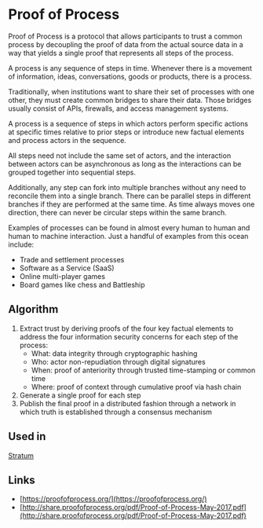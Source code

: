 # Proof of Process

Proof of Process is a protocol that allows participants to trust a common process by decoupling the proof of data from the actual source data in a way that yields a single proof that represents all steps of the process.

A process is any sequence of steps in time. Whenever there is a movement of information, ideas, conversations, goods or products, there is a process. 

Traditionally, when institutions want to share their set of processes with one other, they must create common bridges to share their data. Those bridges usually consist of APIs, firewalls, and access management systems.

A process is a sequence of steps in which actors perform specific actions at specific times relative to prior steps or introduce new factual elements and process actors in the sequence.

All steps need not include the same set of actors, and the interaction between actors can be asynchronous as long as the interactions can be grouped together into sequential steps.

Additionally, any step can fork into multiple branches without any need to reconcile them into a single branch. There can be parallel steps in different branches if they are performed at the same time. As time always moves one direction, there can never be circular steps within the same branch.

Examples of processes can be found in almost every human to human and human to machine interaction. Just a handful of examples from this ocean include:

* Trade and settlement processes
* Software as a Service \(SaaS\)
* Online multi-player games
* Board games like chess and Battleship

## Algorithm

1. Extract trust by deriving proofs of the four key factual elements to address the four information security concerns for each step of the process:
   * What: data integrity through cryptographic hashing
   * Who: actor non-repudiation through digital signatures
   * When: proof of anteriority through trusted time-stamping or common time
   * Where: proof of context through cumulative proof via hash chain
2. Generate a single proof for each step
3. Publish the final proof in a distributed fashion through a network in which truth is established through a consensus mechanism

## Used in 

[Stratum](https://stratumn.com/technology/)

## Links

* [https://proofofprocess.org/](https://proofofprocess.org/)
* [http://share.proofofprocess.org/pdf/Proof-of-Process-May-2017.pdf](http://share.proofofprocess.org/pdf/Proof-of-Process-May-2017.pdf)

